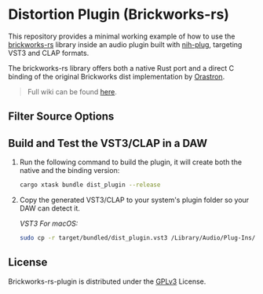 # Distortion Plugin (Brickworks-rs)
This repository provides a minimal working example of how to use the [brickworks-rs](https://github.com/FedericoMenegoz/brickworks-rs) library inside an audio plugin built with [nih-plug](https://github.com/robbert-vdh/nih-plug), targeting VST3 and CLAP formats.

The brickworks-rs library offers both a native Rust port and a direct C binding of the original Brickworks dist implementation by [Orastron](https://www.orastron.com/algorithms/bw_dist).

>Full wiki can be found [here](https://github.com/FedericoMenegoz/brickworks-rs/wiki/Nih-Plug).
## Filter Source Options


## Build and Test the VST3/CLAP in a DAW

1. Run the following command to build the plugin, it will create both the native and the binding version:
   ```bash
   cargo xtask bundle dist_plugin --release
   ```

2. Copy the generated VST3/CLAP to your system's plugin folder so your DAW can detect it.

   *VST3 For macOS:*
   ```bash
   sudo cp -r target/bundled/dist_plugin.vst3 /Library/Audio/Plug-Ins/VST3/
   ```


## License
Brickworks-rs-plugin is distributed under the [GPLv3](https://www.gnu.org/licenses/gpl-3.0.html) License.